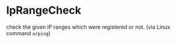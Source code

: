 IpRangeCheck
============

check the given IP ranges which were registered or not. (via Linux command `arping`) 
